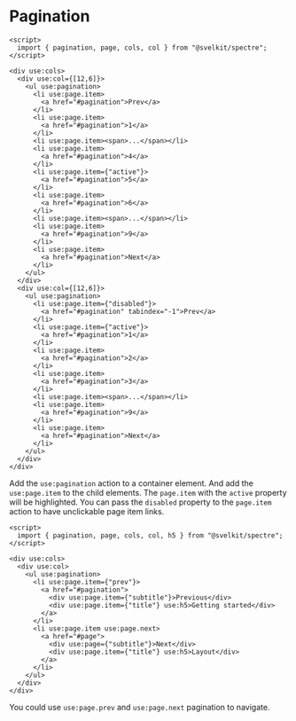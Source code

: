 # Pagination

```example
<script>
  import { pagination, page, cols, col } from "@svelkit/spectre";
</script>

<div use:cols>
  <div use:col={[12,6]}>
    <ul use:pagination>
      <li use:page.item>
        <a href="#pagination">Prev</a>
      </li>
      <li use:page.item>
        <a href="#pagination">1</a>
      </li>
      <li use:page.item><span>...</span></li>
      <li use:page.item>
        <a href="#pagination">4</a>
      </li>
      <li use:page.item={"active"}>
        <a href="#pagination">5</a>
      </li>
      <li use:page.item>
        <a href="#pagination">6</a>
      </li>
      <li use:page.item><span>...</span></li>
      <li use:page.item>
        <a href="#pagination">9</a>
      </li>
      <li use:page.item>
        <a href="#pagination">Next</a>
      </li>
    </ul>
  </div>
  <div use:col={[12,6]}>
    <ul use:pagination>
      <li use:page.item={"disabled"}>
        <a href="#pagination" tabindex="-1">Prev</a>
      </li>
      <li use:page.item={"active"}>
        <a href="#pagination">1</a>
      </li>
      <li use:page.item>
        <a href="#pagination">2</a>
      </li>
      <li use:page.item>
        <a href="#pagination">3</a>
      </li>
      <li use:page.item><span>...</span></li>
      <li use:page.item>
        <a href="#pagination">9</a>
      </li>
      <li use:page.item>
        <a href="#pagination">Next</a>
      </li>
    </ul>
  </div>
</div>
```

Add the `use:pagination` action to a container element. And add the `use:page.item` to the child elements. The `page.item` with the `active` property will be highlighted. You can pass the `disabled` property to the `page.item` action to have unclickable page item links.

```example
<script>
  import { pagination, page, cols, col, h5 } from "@svelkit/spectre";
</script>

<div use:cols>
  <div use:col>
    <ul use:pagination>
      <li use:page.item={"prev"}>
        <a href="#pagination">
          <div use:page.item={"subtitle"}>Previous</div>
          <div use:page.item={"title"} use:h5>Getting started</div>
        </a>
      </li>
      <li use:page.item use:page.next>
        <a href="#page">
          <div use:page={"subtitle"}>Next</div>
          <div use:page.item={"title"} use:h5>Layout</div>
        </a>
      </li>
    </ul>
  </div>
</div>
```

You could use `use:page.prev` and `use:page.next` pagination to navigate.
